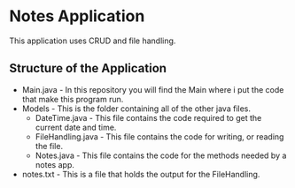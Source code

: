 # Notes Application

This application uses CRUD and file handling.

## Structure of the Application

- Main.java - In this repository you will find the Main where i put the code that make this program run.  
- Models - This is the folder containing all of the other java files.  
  - DateTime.java - This file contains the code required to get the current date and time.   
  - FileHandling.java - This file contains the code for writing, or reading the file.   
  - Notes.java - This file contains the code for the methods needed by a notes app.   
- notes.txt - This is a file that holds the output for the FileHandling.
